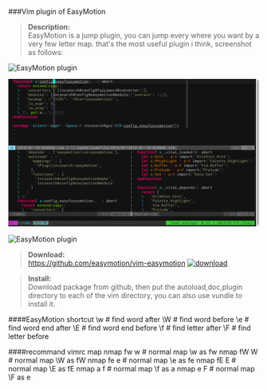 ###Vim plugin of EasyMotion
 
><b>Description:</b><br>
    EasyMotion is a jump plugin, you can jump every where you want by a very few letter map. that's the most useful plugin i think, screenshot as follows:

![EasyMotion plugin](https://camo.githubusercontent.com/5e4ba9c43e744478405ece72de1cd285dc17079a/68747470733a2f2f662e636c6f75642e6769746875622e636f6d2f6173736574732f333739373036322f323033393631322f37636166636563382d383961352d313165332d386632632d3566323661366238336566642e676966 "EasyMotion插件")

![EasyMotion plugin](https://raw.githubusercontent.com/haya14busa/i/eab1d12a8bd322223d551956a4fd8a21d5c4bfe9/easymotion/fuzzy-incsearch-easymotion.gif "EasyMotion plugin")

![EasyMotion plugin](https://camo.githubusercontent.com/3ac76c9ea11d3b95ad5b07a24255e2fe73c131e4/68747470733a2f2f662e636c6f75642e6769746875622e636f6d2f6173736574732f333739373036322f323033393235342f34666266373237362d383939652d313165332d396266332d3165343436636162633039372e676966 "EasyMotion plugin")

><b>Download:</b><br>
    https://github.com/easymotion/vim-easymotion
[![download](https://github.com/easymotion/vim-easymotion "EasyMotion")](https://github.com/easymotion/vim-easymotion)

><b>Install:</b><br>
    Download package from github, then put the autoload,doc,plugin directory to each of the vim directory, you can also use vundle to install it.

####EasyMotion shortcut
	\\w    # find word after
    \\W    # find word before
    \\e    # find word end after
    \\E    # find word end before
    \\f	   # find letter after
    \\F	   # find letter before

####recommand vimrc map
    nmap  fw <leader><leader>w     # normal map \\w as fw 
    nmap  fW <leader><leader>W     # normal map \\W as fW
    nmap  fe <leader><leader>e     # normal map \\e as fe
    nmap  fE <leader><leader>E     # normal map \\E as fE
    nmap  a <leader><leader>f      # normal map \\f as a 
    nmap  e <leader><leader>F      # normal map \\F as e 
